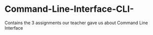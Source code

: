# Command-Line-Interface-CLI-
Contains the 3 assignments our teacher gave us about  Command Line Interface
